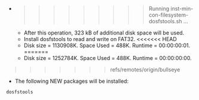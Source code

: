 * >>>>>>>>> Running inst-min-con-filesystem-dosfstools.sh ...
  * After this operation, 323 kB of additional disk space will be used.
  * Install dosfstools to read and write on FAT32.
<<<<<<< HEAD
  * Disk size = 1130908K. Space Used = 488K. Runtime = 00:00:00:01.
=======
  * Disk size = 1252784K. Space Used = 488K. Runtime = 00:00:00:00.
>>>>>>> refs/remotes/origin/bullseye
  * The following NEW packages will be installed:
  ```bash
dosfstools
  ```
